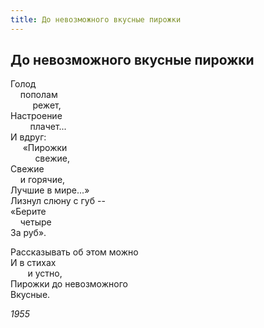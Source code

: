 ```yaml
---
title: До невозможного вкусные пирожки
---
```

## До невозможного вкусные пирожки

Голод  
    пополам  
         режет,  
Настроение  
        плачет...  
И вдруг:  
     «Пирожки  
          свежие,  
Свежие  
    и горячие,  
Лучшие в мире...»  
Лизнул слюну с губ --  
«Берите  
    четыре  
За руб».

Рассказывать об этом можно  
И в стихах  
       и устно,  
Пирожки до невозможного  
Вкусные.

*1955*